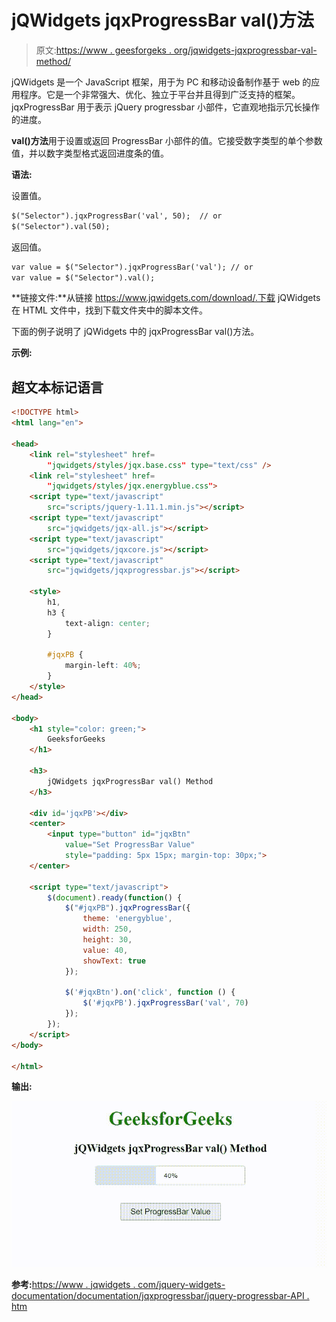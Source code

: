 # jQWidgets jqxProgressBar val()方法

> 原文:[https://www . geesforgeks . org/jqwidgets-jqxprogressbar-val-method/](https://www.geeksforgeeks.org/jqwidgets-jqxprogressbar-val-method/)

jQWidgets 是一个 JavaScript 框架，用于为 PC 和移动设备制作基于 web 的应用程序。它是一个非常强大、优化、独立于平台并且得到广泛支持的框架。jqxProgressBar 用于表示 jQuery progressbar 小部件，它直观地指示冗长操作的进度。

**val()方法**用于设置或返回 ProgressBar 小部件的值。它接受数字类型的单个参数值，并以数字类型格式返回进度条的值。

**语法:**

设置值。

```html
$("Selector").jqxProgressBar('val', 50);  // or
$("Selector").val(50);
```

返回值。

```html
var value = $("Selector").jqxProgressBar('val'); // or
var value = $("Selector").val();
```

**链接文件:**从链接 https://www.jqwidgets.com/download/.下载 jQWidgets 在 HTML 文件中，找到下载文件夹中的脚本文件。

> <link rel="”stylesheet”" href="”jqwidgets/styles/jqx.base.css”" type="”text/css”">
> 
> <link rel="”stylesheet”" href="”jqwidgets/styles/jqx.energyblue.css”" type="”text/css”">

下面的例子说明了 jQWidgets 中的 jqxProgressBar val()方法。

**示例:**

## 超文本标记语言

```html
<!DOCTYPE html>
<html lang="en">

<head>
    <link rel="stylesheet" href=
        "jqwidgets/styles/jqx.base.css" type="text/css" />
    <link rel="stylesheet" href=
        "jqwidgets/styles/jqx.energyblue.css">
    <script type="text/javascript" 
        src="scripts/jquery-1.11.1.min.js"></script>
    <script type="text/javascript" 
        src="jqwidgets/jqx-all.js"></script>
    <script type="text/javascript" 
        src="jqwidgets/jqxcore.js"></script>
    <script type="text/javascript" 
        src="jqwidgets/jqxprogressbar.js"></script>

    <style>
        h1,
        h3 {
            text-align: center;
        }

        #jqxPB {
            margin-left: 40%;
        }
    </style>
</head>

<body>
    <h1 style="color: green;">
        GeeksforGeeks
    </h1>

    <h3>
        jQWidgets jqxProgressBar val() Method
    </h3>

    <div id='jqxPB'></div>
    <center>
        <input type="button" id="jqxBtn" 
            value="Set ProgressBar Value" 
            style="padding: 5px 15px; margin-top: 30px;">
    </center>

    <script type="text/javascript">
        $(document).ready(function() {
            $("#jqxPB").jqxProgressBar({
                theme: 'energyblue',
                width: 250,
                height: 30,
                value: 40,
                showText: true
            });

            $('#jqxBtn').on('click', function () {
                $('#jqxPB').jqxProgressBar('val', 70)
            });
        });
    </script>
</body>

</html>
```

**输出:**

![](img/fa257c04cbb05dd9e02f41c81fc127b7.png)

**参考:**[https://www . jqwidgets . com/jquery-widgets-documentation/documentation/jqxprogressbar/jquery-progressbar-API . htm](https://www.jqwidgets.com/jquery-widgets-documentation/documentation/jqxprogressbar/jquery-progressbar-api.htm)
